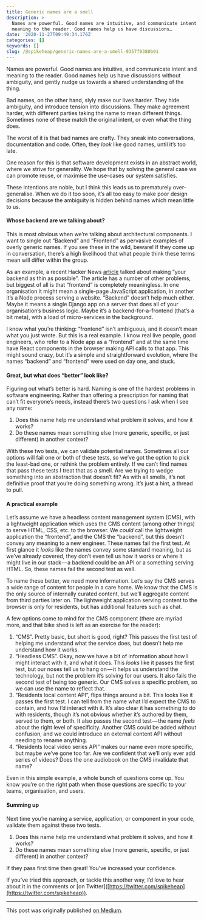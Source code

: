 ```yaml
---
title: Generic names are a smell
description: >-
  Names are powerful. Good names are intuitive, and communicate intent and
  meaning to the reader. Good names help us have discussions…
date: '2020-11-27T09:49:34.176Z'
categories: []
keywords: []
slug: /@spikeheap/generic-names-are-a-smell-9357f0380b91
---
```


Names are powerful. Good names are intuitive, and communicate intent and meaning to the reader. Good names help us have discussions without ambiguity, and gently nudge us towards a shared understanding of the thing.

Bad names, on the other hand, slyly make our lives harder. They hide ambiguity, and introduce tension into discussions. They make agreement harder, with different parties taking the name to mean different things. Sometimes none of these match the original intent, or even what the thing does.

The worst of it is that bad names are crafty. They sneak into conversations, documentation and code. Often, they _look_ like good names, until it’s too late.

One reason for this is that software development exists in an abstract world, where we strive for generality. We hope that by solving the general case we can promote reuse, or maximise the use-cases our system satisfies.

These intentions are noble, but I think this leads us to prematurely over-generalise. When we do it too soon, it’s all too easy to make poor design decisions because the ambiguity is hidden behind names which mean little to us.

#### Whose backend are we talking about?

This is most obvious when we’re talking about architectural components. I want to single out “Backend” and “Frontend” as pervasive examples of overly generic names. If you see these in the wild, beware! If they come up in conversation, there’s a high likelihood that what people think these terms mean will differ within the group.

As an example, a recent Hacker News [article](https://kartick.substack.com/p/make-your-backend-layer-as-thin-as) talked about making “your backend as thin as possible”. The article has a number of other problems, but biggest of all is that “frontend” is completely meaningless. In one organisation it might mean a single-page JavaScript application, in another it’s a Node process serving a website. “Backend” doesn’t help much either. Maybe it means a single Django app on a server that does all of your organisation’s business logic. Maybe it’s a backend-for-a-frontend (that’s a bit meta), with a load of micro-services in the background.

I know what you’re thinking: “frontend” isn’t ambiguous, and it doesn’t mean what you just wrote. But this is a real example. I know real live people, good engineers, who refer to a Node app as a “frontend” and at the same time have React components in the browser making API calls to that app. This might sound crazy, but it’s a simple and straightforward evolution, where the names “backend” and “frontend” were used on day one, and stuck.

#### Great, but what does “better” look like?

Figuring out what’s better is hard. Naming is one of the hardest problems in software engineering. Rather than offering a prescription for naming that can’t fit everyone’s needs, instead there’s two questions I ask when I see any name:

1.  Does this name help me understand what problem it solves, and how it works?
2.  Do these names mean something else (more generic, specific, or just different) in another context?

With these two tests, we can validate potential names. Sometimes all our options will fail one or both of these tests, so we’ve got the option to pick the least-bad one, or rethink the problem entirely. If we can’t find names that pass these tests I treat that as a smell. Are we trying to wedge something into an abstraction that doesn’t fit? As with all smells, it’s not definitive proof that you’re doing something wrong. It’s just a hint, a thread to pull.

#### A practical example

Let’s assume we have a headless content management system (CMS), with a lightweight application which uses the CMS content (among other things) to serve HTML, CSS, etc. to the browser. We _could_ call the lightweight application the “frontend”, and the CMS the “backend”, but this doesn’t convey any meaning to a new engineer. These names fail the first test. At first glance it _looks_ like the names convey some standard meaning, but as we’ve already covered, they don’t even tell us how it works or where it might live in our stack — a backend could be an API or a something serving HTML. So, these names fail the second test as well.

To name these better, we need more information. Let’s say the CMS serves a wide range of content for people in a care home. We know that the CMS is the only source of internally curated content, but we’ll aggregate content from third parties later on. The lightweight application serving content to the browser is only for residents, but has additional features such as chat.

A few options come to mind for the CMS component (there are myriad more, and that bike shed is left as an exercise for the reader):

1.  “CMS”. Pretty basic, but short is good, right? This passes the first test of helping me understand what the service does, but doesn’t help me understand how it works.
2.  “Headless CMS”. Okay, now we have a bit of information about how I might interact with it, and what it does. This _looks_ like it passes the first test, but our noses tell us to hang on — it helps us understand the technology, but not the problem it’s solving for our users. It also fails the second test of being too generic. Our CMS solves a specific problem, so we can use the name to reflect that.
3.  “Residents local content API”, flips things around a bit. This looks like it passes the first test. I can tell from the name what I’d expect the CMS to contain, and how I’d interact with it. It’s also clear it has something to do with residents, though it’s not obvious whether it’s authored by them, served to them, or both. It also passes the second test — the name _feels_ about the right level of specificity. Another CMS could be added without confusion, and we could introduce an external content API without needing to rename anything.
4.  “Residents local video series API” makes our name even more specific, but maybe we’ve gone too far. Are we confident that we’ll only ever add series of videos? Does the one audiobook on the CMS invalidate that name?

Even in this simple example, a whole bunch of questions come up. You know you’re on the right path when those questions are specific to your teams, organisation, and users.

#### Summing up

Next time you’re naming a service, application, or component in your code, validate them against these two tests.

1.  Does this name help me understand what problem it solves, and how it works?
2.  Do these names mean something else (more generic, specific, or just different) in another context?

If they pass first time then great! You’ve increased your confidence.

If you’ve tried this approach, or tackle this another way, I’d love to hear about it in the comments or \[on Twitter\]([https://twitter.com/spikeheap](https://twitter.com/spikeheap)).

---
This post was originally published [on Medium](https://spikeheap.medium.com/generic-names-are-a-smell-9357f0380b91).
